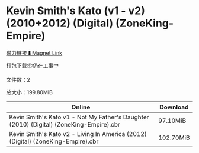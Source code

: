 # Kevin Smith's Kato (v1 - v2) (2010+2012) (Digital) (ZoneKing-Empire)

[磁力链接⬇Magnet Link](magnet:?xt=urn:btih:accf2a8e75ea4ccfc0d4114a3a07faa7f1f1f058&dn=Kevin%20Smith%27s%20Kato%20%28v1%20-%20v2%29%20%282010%2B2012%29%20%28Digital%29%20%28ZoneKing-Empire%29)

打包下载📦仍在工事中

文件数：2

总大小：199.80MiB

Online | Download
--- | ---
Kevin Smith's Kato v1 - Not My Father's Daughter (2010) (Digital) (ZoneKing-Empire).cbr | 97.10MiB
Kevin Smith's Kato v2 - Living In America (2012) (Digital) (ZoneKing-Empire).cbr | 102.70MiB